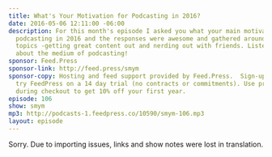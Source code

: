 ```yaml
---
title: What's Your Motivation for Podcasting in 2016?
date: 2016-05-06 12:11:00 -06:00
description: For this month's episode I asked you what your main motivation was for
  podcasting in 2016 and the responses were awesome and gathered around a couple of
  topics -getting great content out and nerding out with friends. Listen and be encouraged
  about the medium of podcasting!
sponsor: Feed.Press
sponsor-link: http://feed.press/smym
sponsor-copy: Hosting and feed support provided by Feed.Press.  Sign-up today and
  try FeedPress on a 14 day trial (no contracts or commitments). Use promo code "smym"
  during checkout to get 10% off your first year.
episode: 106
show: smym
mp3: http://podcasts-1.feedpress.co/10590/smym-106.mp3
layout: episode
---
```


Sorry. Due to importing issues, links and show notes were lost in translation.
